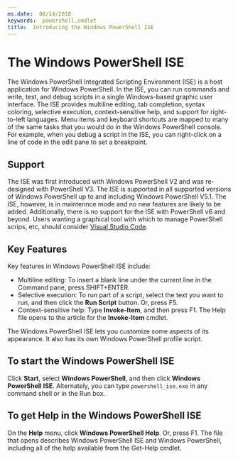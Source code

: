 ```yaml
---
ms.date:  08/14/2018
keywords:  powershell,cmdlet
title:  Introducing the Windows PowerShell ISE
---
```

# The Windows PowerShell ISE

The Windows PowerShell Integrated Scripting Environment (ISE) is a host application for Windows
PowerShell. In the ISE, you can run commands and write, test, and debug scripts in a
single Windows-based graphic user interface. The ISE provides multiline editing, tab
completion, syntax coloring, selective execution, context-sensitive help, and support for
right-to-left languages. Menu items and keyboard shortcuts are mapped to many of the same tasks
that you would do in the Windows PowerShell console. For example, when you debug a script in the
ISE, you can right-click on a line of code in the edit pane to set a breakpoint.

## Support

The ISE was first introduced with Windows PowerShell V2 and was re-designed with PowerShell V3. 
The ISE is supported in all supported versions of Windows PowerShell up to and including Windows PowerShell V5.1. 
The ISE, however, is in maintennce mode and no new features are likely to be added.
Additionally, there is no support for the ISE with PowerShell v6 and beyond. 
Users wanting a graphical tool with which to manage PowerShell scrips, etc, should consider [Visual Studio Code](https://code.visualstudio.com/).

## Key Features

Key features in Windows PowerShell ISE include:

- Multiline editing: To insert a blank line under the current line in the Command pane, press
  SHIFT+ENTER.
- Selective execution: To run part of a script, select the text you want to run, and then click the
  **Run Script** button. Or, press F5.
- Context-sensitive help: Type **Invoke-Item**, and then press F1. The Help file opens to the
  article for the **Invoke-Item** cmdlet.

The Windows PowerShell ISE lets you customize some aspects of its appearance. It also has its own
Windows PowerShell profile script.

## To start the Windows PowerShell ISE

Click **Start**, select **Windows PowerShell**, and then click **Windows PowerShell ISE**.
Alternately, you can type `powershell_ise.exe` in any command shell or in the Run box.

## To get Help in the Windows PowerShell ISE

On the **Help** menu, click **Windows PowerShell Help**. Or, press F1. The file that opens
describes Windows PowerShell ISE and Windows PowerShell, including all of the help available from
the Get-Help cmdlet.
